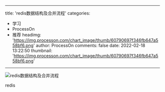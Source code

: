 
---
title: 'redis数据结构及合并流程'
categories: 
 - 学习
 - ProcessOn
 - 推荐
headimg: 'https://img.processon.com/chart_image/thumb/60790697f346fb647a558bf6.png'
author: ProcessOn
comments: false
date: 2022-02-18 13:22:50
thumbnail: 'https://img.processon.com/chart_image/thumb/60790697f346fb647a558bf6.png'
---

<div>   
<img class="thumb" alt="redis数据结构及合并流程" src="https://img.processon.com/chart_image/thumb/60790697f346fb647a558bf6.png" referrerpolicy="no-referrer">
<p>redis</p>  
</div>
            
